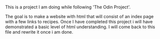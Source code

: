 This is a project I am doing while following 'The Odin Project'.

The goal is to make a website with html that will consist of an index page with a few links to recipes.
Once I have completed this project i will have demonstrated a basic level of html understanding.
I will come back to this file and rewrite it once i am done.
